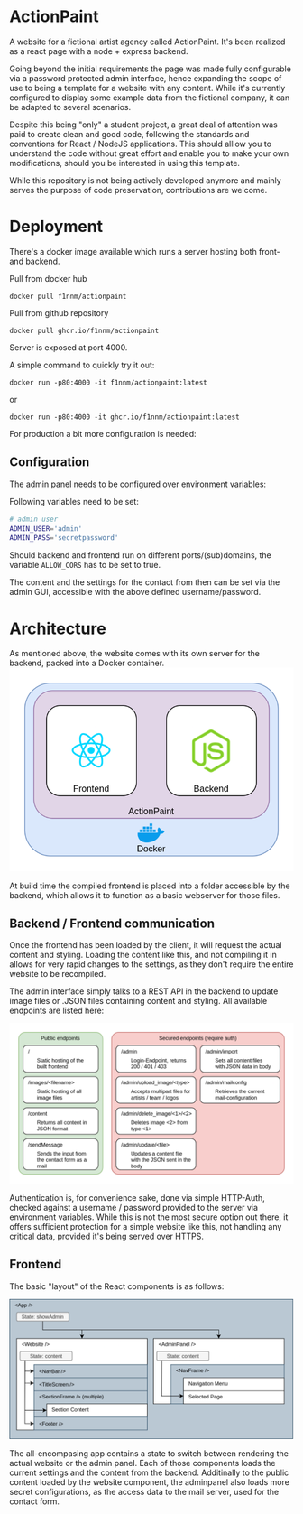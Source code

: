 # ActionPaint

A website for a fictional artist agency called ActionPaint. It's been realized as a react page with a node + express backend.

Going beyond the initial requirements the page was made fully configurable via a password protected admin interface, hence expanding the scope of use to being a template for a website with any content. While it's currently configured to display some example data from the fictional company, it can be adapted to several scenarios.

Despite this being "only" a student project, a great deal of attention was paid to create clean and good code, following the standards and conventions for React / NodeJS applications. This should alllow you to understand the code without great effort and enable you to make your own modifications, should you be interested in using this template.

While this repository is not being actively developed anymore and mainly serves the purpose of code preservation, contributions are welcome.

# Deployment

There's a docker image available which runs a server hosting both front- and backend.

Pull from docker hub

```
docker pull f1nnm/actionpaint
```

Pull from github repository

```
docker pull ghcr.io/f1nnm/actionpaint
```

Server is exposed at port 4000.

A simple command to quickly try it out: 

```
docker run -p80:4000 -it f1nnm/actionpaint:latest
```

or

```
docker run -p80:4000 -it ghcr.io/f1nnm/actionpaint:latest
```

For production a bit more configuration is needed:

## Configuration
The admin panel needs to be configured over environment variables:

Following variables need to be set:
```bash
# admin user
ADMIN_USER='admin'
ADMIN_PASS='secretpassword'
```

Should backend and frontend run on different ports/(sub)domains, the variable `ALLOW_CORS` has to be set to true.

The content and the settings for the contact from then can be set via the admin GUI, accessible with the above defined username/password.

# Architecture

As mentioned above, the website comes with its own server for the backend, packed into a Docker container.
![Simple architecture](./readme_images/architecture.png)

At build time the compiled frontend is placed into a folder accessible by the backend, which allows it to function as a basic webserver for those files.

## Backend / Frontend communication

Once the frontend has been loaded by the client, it will request the actual content and styling. Loading the content like this, and not compiling it in allows for very rapid changes to the settings, as they don't require the entire website to be recompiled.

The admin interface simply talks to a REST API in the backend to update image files or .JSON files containing content and styling. All available endpoints are listed here:

![Overview over the endpoints](./readme_images/endpoints.png)

Authentication is, for convenience sake, done via simple HTTP-Auth, checked against a username / password provided to the server via environment variables.
While this is not the most secure option out there, it offers sufficient protection for a simple website like this, not handling any critical data, provided it's being served over HTTPS.

## Frontend

The basic "layout" of the React components is as follows:

![Basic react component architecture](./readme_images/react_basics.png)

The all-encompasing app contains a state to switch between rendering the actual website or the admin panel. Each of those components loads the current settings and the content from the backend. Additinally to the public content loaded by the website component, the adminpanel also loads more secret configurations, as the access data to the mail server, used for the contact form.
